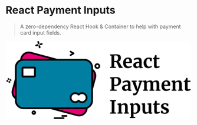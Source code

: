 # React Payment Inputs

> A zero-dependency React Hook & Container to help with payment card input fields.

<p align="center"><img src="./react-payment-inputs.png" width="500px"></img></p>
